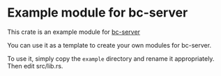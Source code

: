 # Example module for bc-server

This crate is an example module for [bc-server](https://gitubh.com/blockchaincommons/bc-server)

You can use it as a template to create your own modules for bc-server.

To use it, simply copy the `example` directory and rename it appropriately. Then edit src/lib.rs.
